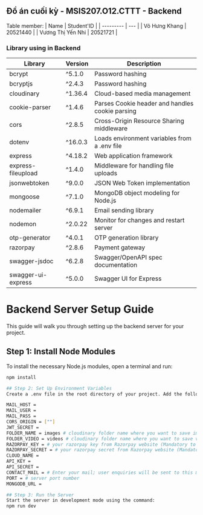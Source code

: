 ## Đồ án cuối kỳ - MSIS207.O12.CTTT - Backend

Table member:
| Name      | Student'ID |
| --------- | --- | 
| Võ Hưng Khang  | 20521440  |
| Vương Thị Yến Nhi | 20521721  | 

### Library using in Backend
| Library           | Version | Description           |
|-------------------|---------|-----------------------|
| bcrypt            | ^5.1.0  | Password hashing      |
| bcryptjs          | ^2.4.3  | Password hashing      |
| cloudinary        | ^1.36.4 | Cloud-based media management |
| cookie-parser     | ^1.4.6  | Parses Cookie header and handles cookie parsing |
| cors              | ^2.8.5  | Cross-Origin Resource Sharing middleware |
| dotenv            | ^16.0.3 | Loads environment variables from a .env file |
| express           | ^4.18.2 | Web application framework |
| express-fileupload| ^1.4.0  | Middleware for handling file uploads |
| jsonwebtoken      | ^9.0.0  | JSON Web Token implementation |
| mongoose          | ^7.1.0  | MongoDB object modeling for Node.js |
| nodemailer        | ^6.9.1  | Email sending library   |
| nodemon           | ^2.0.22 | Monitor for changes and restart server |
| otp-generator     | ^4.0.1  | OTP generation library  |
| razorpay          | ^2.8.6  | Payment gateway        |
| swagger-jsdoc     | ^6.2.8  | Swagger/OpenAPI spec documentation |
| swagger-ui-express| ^5.0.0  | Swagger UI for Express |

# Backend Server Setup Guide

This guide will walk you through setting up the backend server for your project.

## Step 1: Install Node Modules

To install the necessary Node.js modules, open a terminal and run:

```bash
npm install

## Step 2: Set Up Environment Variables
Create a .env file in the root directory of your project. Add the following environment variables with their respective values:

MAIL_HOST =
MAIL_USER =
MAIL_PASS =
CORS_ORIGIN = [""]
JWT_SECRET =
FOLDER_NAME = images # cloudinary folder name where you want to save images
FOLDER_VIDEO = videos # cloudinary folder name where you want to save videos
RAZORPAY_KEY = # your razorpay key from Razorpay website (Mandatory to run server)
RAZORPAY_SECRET = # your razorpay secret from Razorpay website (Mandatory to run server)
CLOUD_NAME =
API_KEY =
API_SECRET =
CONTACT_MAIL = # Enter your mail; user enquiries will be sent to this mail
PORT = # server port number
MONGODB_URL =

## Step 3: Run the Server
Start the server in development mode using the command:
npm run dev



  
